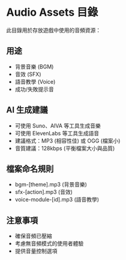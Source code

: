 # Audio Assets 目錄

此目錄用於存放遊戲中使用的音頻資源：

## 用途
- 背景音樂 (BGM)
- 音效 (SFX)
- 語音教學 (Voice)
- 成功/失敗提示音

## AI 生成建議
- 可使用 Suno、AIVA 等工具生成音樂
- 可使用 ElevenLabs 等工具生成語音
- 建議格式：MP3 (相容性佳) 或 OGG (檔案小)
- 音質建議：128kbps (平衡檔案大小與品質)

## 檔案命名規則
- bgm-[theme].mp3 (背景音樂)
- sfx-[action].mp3 (音效)
- voice-module-[id].mp3 (語音教學)

## 注意事項
- 確保音頻已壓縮
- 考慮無音頻模式的使用者體驗
- 提供音量控制選項
